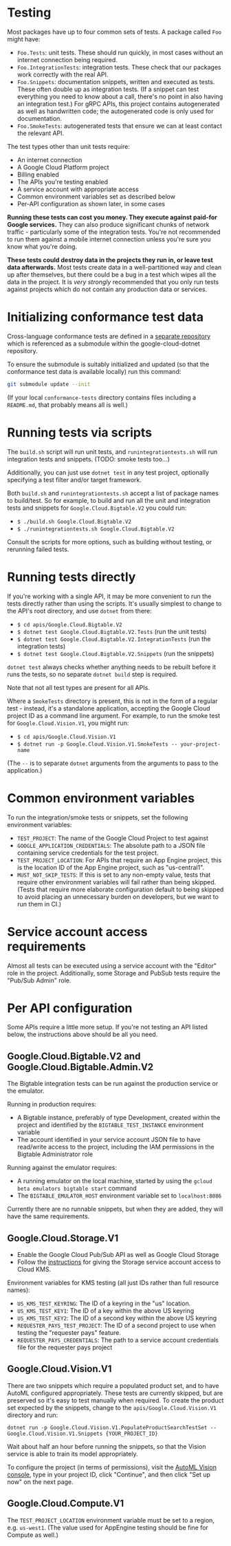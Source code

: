 Testing
=======

Most packages have up to four common sets of tests. A package called
`Foo` might have:

- `Foo.Tests`: unit tests. These should run quickly, in most cases without
  an internet connection being required.
- `Foo.IntegrationTests`: integration tests. These check that our
  packages work correctly with the real API.
- `Foo.Snippets`: documentation snippets, written and executed as
  tests. These often double up as integration tests. (If a snippet can
  test everything you need to know about a call, there's no point in
  also having an integration test.) For gRPC APIs, this project
  contains autogenerated as well as handwritten code; the
  autogenerated code is only used for documentation.
- `Foo.SmokeTests`: autogenerated tests that ensure we can at least
  contact the relevant API.

The test types other than unit tests require:

- An internet connection
- A Google Cloud Platform project
- Billing enabled
- The APIs you're testing enabled
- A service account with appropriate access
- Common environment variables set as described below
- Per-API configuration as shown later, in some cases

**Running these tests can cost you money. They execute against
paid-for Google services.** They can also produce significant chunks of
network traffic - particularly some of the integration tests. You're
not recommended to run them against a mobile internet connection
unless you're sure you know what you're doing.

**These tests could destroy data in the projects they run in, or
leave test data afterwards.** Most tests create data in a
well-partitioned way and clean up after themselves, but there could
be a bug in a test which wipes all the data in the project. It is
*very strongly* recommended that you only run tests against projects
which do not contain any production data or services.

Initializing conformance test data
==================================

Cross-language conformance tests are defined in a [separate
repository](https://github.com/googleapis/conformance-tests) which
is referenced as a submodule within the google-cloud-dotnet
repository.

To ensure the submodule is suitably initialized and updated (so that
the conformance test data is available locally) run this command:

```sh
git submodule update --init
```

(If your local `conformance-tests` directory contains files including a
`README.md`, that probably means all is well.)

Running tests via scripts
=========================

The `build.sh` script will run unit tests, and
`runintegrationtests.sh` will run integration tests and snippets.
(TODO: smoke tests too...)

Additionally, you can just use `dotnet test` in any test project,
optionally specifying a test filter and/or target framework.

Both `build.sh` and `runintegrationtests.sh` accept a list of
package names to build/test. So for example, to build and run all
the unit and integration tests and snippets for
`Google.Cloud.Bigtable.V2` you could run:

- `$ ./build.sh Google.Cloud.Bigtable.V2`
- `$ ./runintegrationtests.sh Google.Cloud.Bigtable.V2`

Consult the scripts for more options, such as building without
testing, or rerunning failed tests.

Running tests directly
======================

If you're working with a single API, it may be more convenient to
run the tests directly rather than using the scripts. It's usually
simplest to change to the API's root directory, and use `dotnet`
from there:

- `$ cd apis/Google.Cloud.Bigtable.V2`
- `$ dotnet test Google.Cloud.Bigtable.V2.Tests` (run the unit tests)
- `$ dotnet test Google.Cloud.Bigtable.V2.IntegrationTests` (run the integration tests)
- `$ dotnet test Google.Cloud.Bigtable.V2.Snippets` (run the snippets)

`dotnet test` always checks whether anything needs to be rebuilt
before it runs the tests, so no separate `dotnet build` step is
required.

Note that not all test types are present for all APIs.

Where a `SmokeTests` directory is present, this is not in the form
of a regular test - instead, it's a standalone application,
accepting the Google Cloud project ID as a command line argument. For example, to
run the smoke test for `Google.Cloud.Vision.V1`, you might run:

- `$ cd apis/Google.Cloud.Vision.V1`
- `$ dotnet run -p Google.Cloud.Vision.V1.SmokeTests -- your-project-name`

(The `--` is to separate `dotnet` arguments from the arguments to
pass to the application.)

Common environment variables
============================

To run the integration/smoke tests or snippets, set the following
environment variables:

- `TEST_PROJECT`: The name of the Google Cloud Project to test against
- `GOOGLE_APPLICATION_CREDENTIALS`: The absolute path to a JSON file
  containing service credentials for the test project.
- `TEST_PROJECT_LOCATION`: For APIs that require an App Engine
  project, this is the location ID of the App Engine project, such as
  "us-central1".
- `MUST_NOT_SKIP_TESTS`: If this is set to any non-empty value, tests
  that require other environment variables will fail rather than being
  skipped. (Tests that require more elaborate configuration default to
  being skipped to avoid placing an unnecessary burden on developers,
  but we want to run them in CI.)

Service account access requirements
===================================

Almost all tests can be executed using a service account with the
"Editor" role in the project. Additionally, some Storage and PubSub
tests require the "Pub/Sub Admin" role.

Per API configuration
=====================

Some APIs require a little more setup. If you're not testing an API
listed below, the instructions above should be all you need.

Google.Cloud.Bigtable.V2 and Google.Cloud.Bigtable.Admin.V2
-----------------------------------------------------------

The Bigtable integration tests can be run against the production
service or the emulator.

Running in production requires:

- A Bigtable instance, preferably of type Development, created within the
  project and identified by the `BIGTABLE_TEST_INSTANCE` environment variable
- The account identified in your service account JSON file to have read/write
  access to the project, including the IAM permissions in the Bigtable Administrator role

Running against the emulator requires:

- A running emulator on the local machine, started by using the
  `gcloud beta emulators bigtable start` command
- The `BIGTABLE_EMULATOR_HOST` environment variable set to `localhost:8086`

Currently there are no runnable snippets, but when they are added, they will
have the same requirements.

Google.Cloud.Storage.V1
-----------------------

- Enable the Google Cloud Pub/Sub API as well as Google Cloud Storage
- Follow the [instructions](https://cloud.google.com/storage/docs/encryption/using-customer-managed-keys)
  for giving the Storage service account access to Cloud KMS.

Environment variables for KMS testing (all just IDs rather than full
resource names):

- `US_KMS_TEST_KEYRING`: The ID of a keyring in the "us" location.
- `US_KMS_TEST_KEY1`: The ID of a key within the above US keyring
- `US_KMS_TEST_KEY2`: The ID of a second key within the above US keyring
- `REQUESTER_PAYS_TEST_PROJECT`: The ID of a second project to use
  when testing the "requester pays" feature.
- `REQUESTER_PAYS_CREDENTIALS`: The path to a service account credentials
  file for the requester pays project

Google.Cloud.Vision.V1
----------------------

There are two snippets which require a populated product set, and to
have AutoML configured appropriately. These tests are currently
skipped, but are preserved so it's easy to test manually when
required. To create the product set expected by the snippets, change
to the `apis/Google.Cloud.Vision.V1` directory and run:

```text
dotnet run -p Google.Cloud.Vision.V1.PopulateProductSearchTestSet -- Google.Cloud.Vision.V1.Snippets {YOUR_PROJECT_ID}
```

Wait about half an hour before running the snippets, so that the
Vision service is able to train its model appropriately.

To configure the project (in terms of permissions), visit the
[AutoML Vision console](https://cloud.google.com/automl/ui/vision/),
type in your project ID, click "Continue", and then click "Set up
now" on the next page.

Google.Cloud.Compute.V1
-----------------------

The `TEST_PROJECT_LOCATION` environment variable must be set to a
region, e.g. `us-west1`. (The value used for AppEngine testing
should be fine for Compute as well.)
